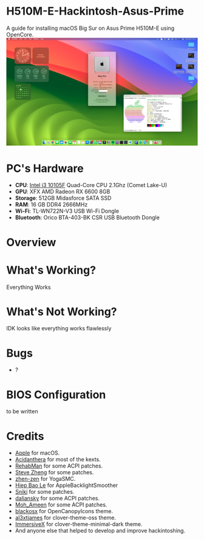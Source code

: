 # H510M-E-Hackintosh-Asus-Prime

A guide for installing macOS Big Sur on Asus Prime H510M-E using OpenCore.
![](Images/Screenshot.png)


# PC's Hardware 
- <b>CPU</b>: [Intel i3 10105F](https://www.intel.co.id/content/www/id/id/products/sku/203474/intel-core-i310105f-processor-6m-cache-up-to-4-40-ghz/specifications.html) Quad-Core CPU 2.1Ghz (Comet Lake-U)
- <b>GPU</b>: XFX AMD Radeon RX 6600 8GB
- <b>Storage</b>: 512GB Midasforce SATA SSD
- <b>RAM</b>: 16 GB DDR4 2666MHz
- <b>Wi-Fi</b>: TL-WN722N-V3 USB Wi-Fi Dongle
- <b>Bluetooth</b>: Orico BTA-403-BK CSR USB Bluetooth Dongle

# Overview 

# What's Working?
Everything Works 

# What's Not Working?
IDK looks like everything works flawlessly

# Bugs
- ?

# BIOS Configuration
to be written

# Credits
- [Apple](https://www.apple.com) for macOS.
- [Acidanthera](https://github.com/acidanthera) for most of the kexts.
- [RehabMan](https://github.com/RehabMan) for some ACPI patches.
- [Steve Zheng](https://github.com/stevezhengshiqi) for some patches.
- [zhen-zen](https://github.com/zhen-zen) for YogaSMC.
- [Hiep Bao Le](https://github.com/hieplpvip) for AppleBacklightSmoother
- [Sniki](https://github.com/Sniki) for some patches.
- [daliansky](https://github.com/daliansky) for some ACPI patches.
- [Moh_Ameen](https://github.com/ameenjuz) for some ACPI patches.
- [blackosx](https://github.com/blackosx/OpenCanopyIcons) for OpenCanopyIcons theme.
- [al3xtjames](https://github.com/al3xtjames) for clover-theme-oss theme.
- [ImmersiveX](https://github.com/ImmersiveX) for clover-theme-minimal-dark theme.
- And anyone else that helped to develop and improve hackintoshing.
